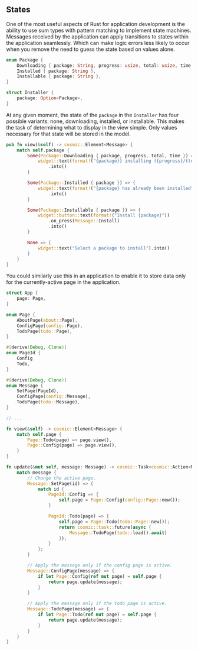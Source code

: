 ## States

One of the most useful aspects of Rust for application development is the ability to use sum types with pattern matching to implement state machines.
Messages received by the application can apply transitions to states within the application seamlessly.
Which can make logic errors less likely to occur when you remove the need to guess the state based on values alone.

```rs
enum Package {
    Downloading { package: String, progress: usize, total: usize, time: std::time::Duration },
    Installed { package: String },
    Installable { package: String },
}

struct Installer {
    package: Option<Package>,
}
```

At any given moment, the state of the `package` in the `Installer` has four possible variants: none, downloading, installed, or installable. This makes the task of determining what to display in the view simple. Only values necessary for that state will be stored in the model.

```rs
pub fn view(&self) -> cosmic::Element<Message> {
    match self.package {
        Some(Package::Downloading { package, progress, total, time }) => {
            widget::text(format!("{package}} installing ({progress}/{total} {}s)", time.as_secs()))
                .into()
        }

        Some(Package::Installed { package }) => {
            widget::text(format!("{package} has already been installed"))
                .into()
        }

        Some(Package::Installable { package }) => {
            widget::button::text(format!("Install {package}"))
                .on_press(Message::Install)
                .into()
        }

        None => {
            widget::text("Select a package to install").into()
        }
    }
}
```

You could similarly use this in an application to enable it to store data only for the currently-active page in the application.

```rs
struct App {
    page: Page,
}

enum Page {
    AboutPage(about::Page),
    ConfigPage(config::Page),
    TodoPage(todo::Page),
}

#[derive(Debug, Clone)]
enum PageId {
    Config
    Todo,
}

#[derive(Debug, Clone)]
enum Message {
    SetPage(PageId),
    ConfigPage(config::Message),
    TodoPage(todo::Message),
}

// ...

fn view(&self) -> cosmic::Element<Message> {
    match self.page {
        Page::Todo(page) => page.view(),
        Page::Config(page) => page.view(),
    }
}

fn update(&mut self, message: Message) -> cosmic::Task<cosmic::Action<Message>> {
    match message {
        // Change the active page.
        Message::SetPage(id) => {
            match id {
                PageId::Config => {
                    self.page = Page::Config(config::Page::new());
                }

                PageId::Todo(page) => {
                    self.page = Page::Todo(todo::Page::new());
                    return cosmic::task::future(async {
                        Message::TodoPage(todo::load().await)
                    });
                }
            };
        }

        // Apply the message only if the config page is active.
        Message::ConfigPage(message) => {
            if let Page::Config(ref mut page) = self.page {
                return page.update(message);
            }
        }

        // Apply the message only if the todo page is active.
        Message::TodoPage(message) => {
            if let Page::Todo(ref mut page) = self.page {
                return page.update(message);
            }
        }
    }
}
```
